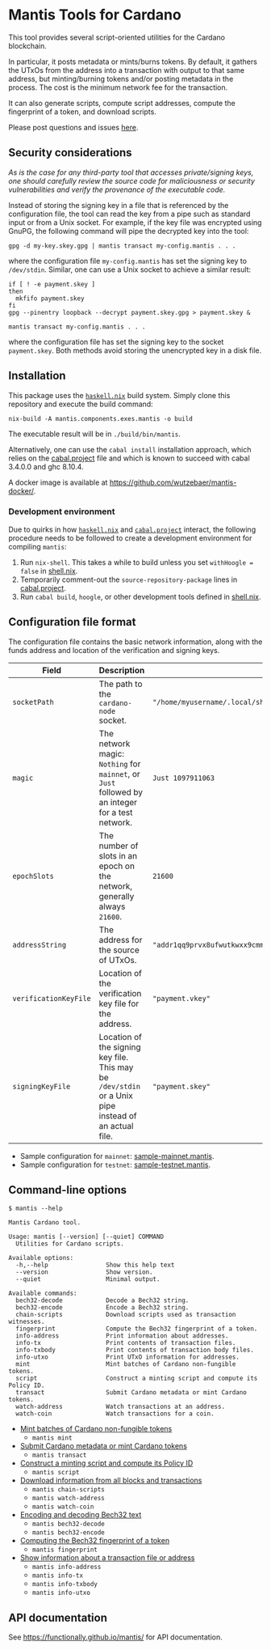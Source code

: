 # Mantis Tools for Cardano

This tool provides several script-oriented utilities for the Cardano blockchain.

In particular, it posts metadata or mints/burns tokens. By default, it gathers the UTxOs from the address into a transaction with output to that same address, but minting/burning tokens and/or posting metadata in the process. The cost is the minimum network fee for the transaction.

It can also generate scripts, compute script addresses, compute the fingerprint of a token, and download scripts.

Please post questions and issues [here](https://github.com/functionally/mantis/issues).


## Security considerations

*As is the case for any third-party tool that accesses private/signing keys, one should carefully review the source code for maliciousness or security vulnerabilities and verify the provenance of the executable code.*

Instead of storing the signing key in a file that is referenced by the configuration file, the tool can read the key from a pipe such as standard input or from a Unix socket. For example, if the key file was encrypted using GnuPG, the following command will pipe the decrypted key into the tool:

	gpg -d my-key.skey.gpg | mantis transact my-config.mantis . . .

where the configuration file `my-config.mantis` has set the signing key to `/dev/stdin`. Similar, one can use a Unix socket to achieve a similar result:

	if [ ! -e payment.skey ]
	then
	  mkfifo payment.skey
	fi
	gpg --pinentry loopback --decrypt payment.skey.gpg > payment.skey &
	
	mantis transact my-config.mantis . . .

where the configuration file has set the signing key to the socket `payment.skey`. Both methods avoid storing the unencrypted key in a disk file.


## Installation

This package uses the [`haskell.nix`](https://input-output-hk.github.io/haskell.nix/) build system. Simply clone this repository and execute the build command:

	nix-build -A mantis.components.exes.mantis -o build

The executable result will be in `./build/bin/mantis`.

Alternatively, one can use the `cabal install` installation approach, which relies on the [cabal.project](cabal.project) file and which is known to succeed with cabal 3.4.0.0 and ghc 8.10.4.

A docker image is available at https://github.com/wutzebaer/mantis-docker/.


### Development environment

Due to quirks in how [`haskell.nix`](https://input-output-hk.github.io/haskell.nix/) and [`cabal.project`](https://cabal.readthedocs.io/en/3.4/cabal-project.html) interact, the following procedure needs to be followed to create a development environment for compiling `mantis`:

1.  Run `nix-shell`. This takes a while to build unless you set `withHoogle = false` in [shell.nix](shell.nix).
2.  Temporarily comment-out the `source-repository-package` lines in [cabal.project](cabal.project).
3.  Run `cabal build`, `hoogle`, or other development tools defined in [shell.nix](shell.nix).


## Configuration file format

The configuration file contains the basic network information, along with the funds address and location of the verification and signing keys.

| Field                 | Description                                                                                          | Example Value                                                                                               |
|-----------------------|------------------------------------------------------------------------------------------------------|-------------------------------------------------------------------------------------------------------------|
| `socketPath`          | The path to the `cardano-node` socket.                                                               | `"/home/myusername/.local/share/Daedalus/testnet/cardano-node.socket"`                                      |
| `magic`               | The network magic: `Nothing` for `mainnet`, or `Just` followed by an integer for a test network.     | `Just 1097911063`                                                                                           |
| `epochSlots`          | The number of slots in an epoch on the network, generally always `21600`.                            | `21600`                                                                                                     |
| `addressString`       | The address for the source of UTxOs.                                                                 | `"addr1qq9prvx8ufwutkwxx9cmmuuajaqmjqwujqlp9d8pvg6gupcvluken35ncjnu0puetf5jvttedkze02d5kf890kquh60slacjyp"` |
| `verificationKeyFile` | Location of the verification key file for the address.                                               | `"payment.vkey"`                                                                                            |
| `signingKeyFile`      | Location of the signing key file. This may be `/dev/stdin` or a Unix pipe instead of an actual file. | `"payment.skey"`                                                                                            |


*   Sample configuration for `mainnet`: [sample-mainnet.mantis](sample-mainnet.mantis).
*   Sample configuration for `testnet`: [sample-testnet.mantis](sample-testnet.mantis).


## Command-line options

	$ mantis --help
	
	Mantis Cardano tool.
	
	Usage: mantis [--version] [--quiet] COMMAND
	  Utilities for Cardano scripts.
	
	Available options:
	  -h,--help                Show this help text
	  --version                Show version.
	  --quiet                  Minimal output.
	
	Available commands:
	  bech32-decode            Decode a Bech32 string.
	  bech32-encode            Encode a Bech32 string.
	  chain-scripts            Download scripts used as transaction witnesses.
	  fingerprint              Compute the Bech32 fingerprint of a token.
	  info-address             Print information about addresses.
	  info-tx                  Print contents of transaction files.
	  info-txbody              Print contents of transaction body files.
	  info-utxo                Print UTxO information for addresses.
	  mint                     Mint batches of Cardano non-fungible tokens.
	  script                   Construct a minting script and compute its Policy ID.
	  transact                 Submit Cardano metadata or mint Cardano tokens.
	  watch-address            Watch transactions at an address.
	  watch-coin               Watch transactions for a coin.

*   [Mint batches of Cardano non-fungible tokens](man/mint.md)
    *   `mantis mint`
*   [Submit Cardano metadata or mint Cardano tokens](man/transact.md)
    *   `mantis transact`
*   [Construct a minting script and compute its Policy ID](man/script.md)
    *   `mantis script`
*   [Download information from all blocks and transactions](man/watch.md)
    *   `mantis chain-scripts`
    *   `mantis watch-address`
    *   `mantis watch-coin`
*   [Encoding and decoding Bech32 text](man/bech32.md)
    *   `mantis bech32-decode`
    *   `mantis bech32-encode`
*   [Computing the Bech32 fingerprint of a token](man/fingerprint.md)
    *   `mantis fingerprint`
*   [Show information about a transaction file or address](man/info.md)
    *   `mantis info-address`
    *   `mantis info-tx`
    *   `mantis info-txbody`
    *   `mantis info-utxo`


API documentation
-----------------

See https://functionally.github.io/mantis/ for API documentation.

